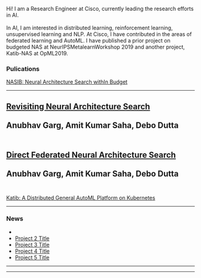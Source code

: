 Hi! I am a Research Engineer at Cisco, currently leading the research efforts in AI.
<br><br>
In AI, I am interested in distributed learning, reinforcement learning, unsupervised learning and NLP. At Cisco, I have contributed in the areas of federated learning and AutoML. I have published a prior project on budgeted NAS at NeurIPSMetalearnWorkshop 2019 and another project, Katib-NAS at OpML2019.
### Pulications

[NASIB: Neural Architecture Search withIn Budget](https://arxiv.org/abs/1910.08665)

---
[Revisiting Neural Architecture Search](https://arxiv.org/abs/2010.05719)
<br><br>
Anubhav Garg, Amit Kumar Saha, Debo Dutta
<br><br>
---
[Direct Federated Neural Architecture Search](https://arxiv.org/abs/2010.06223)
<br><br>
Anubhav Garg, Amit Kumar Saha, Debo Dutta
<br><br>
---
[Katib: A Distributed General AutoML Platform on Kubernetes](https://opml19papers.usenix.hotcrp.com/doc/opml19papers-final52.pdf?cap=052aDJ1RaUal6PE)

---

### News

- 
- [Project 2 Title](http://example.com/)
- [Project 3 Title](http://example.com/)
- [Project 4 Title](http://example.com/)
- [Project 5 Title](http://example.com/)

---




---
